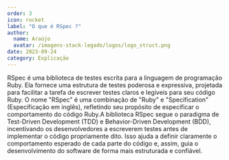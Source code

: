 ```yaml
---
order: 3
icon: rocket
label: "O que é RSpec ?"
author:
  name: Araújo
  avatar: /imagens-stack-legado/logos/logo_struct.png
date: 2023-09-24
category: Explicação
---
```


RSpec é uma biblioteca de testes escrita para a linguagem de programação Ruby. Ela fornece uma estrutura de testes poderosa e expressiva, projetada para facilitar a tarefa de escrever testes claros e legíveis para seu código Ruby. O nome "RSpec" é uma combinação de "Ruby" e "Specification" (Especificação em inglês), refletindo seu propósito de especificar o comportamento do código Ruby.A biblioteca RSpec segue o paradigma de Test-Driven Development (TDD) e Behavior-Driven Development (BDD), incentivando os desenvolvedores a escreverem testes antes de implementar o código propriamente dito. Isso ajuda a definir claramente o comportamento esperado de cada parte do código e, assim, guia o desenvolvimento do software de forma mais estruturada e confiável.